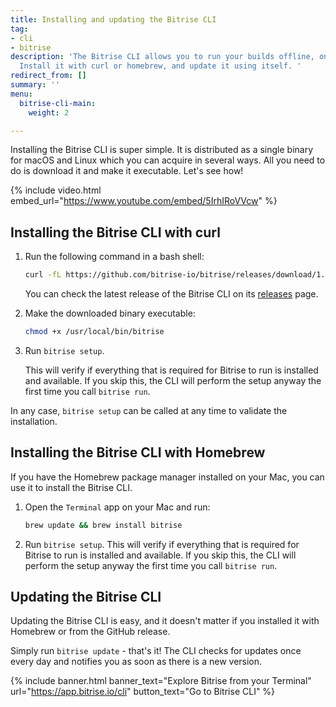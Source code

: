 ```yaml
---
title: Installing and updating the Bitrise CLI
tag:
- cli
- bitrise
description: 'The Bitrise CLI allows you to run your builds offline, on your own machine.
  Install it with curl or homebrew, and update it using itself. '
redirect_from: []
summary: ''
menu:
  bitrise-cli-main:
    weight: 2

---
```

Installing the Bitrise CLI is super simple. It is distributed as a single binary for macOS and Linux which you can acquire in several ways. All you need to do is download it and make it executable. Let's see how!

{% include video.html embed_url="https://www.youtube.com/embed/5IrhIRoVVcw" %}

## Installing the Bitrise CLI with curl

1. Run the following command in a bash shell:

   ``` bash
   curl -fL https://github.com/bitrise-io/bitrise/releases/download/1.38.0/bitrise-$(uname -s)-$(uname -m) > /usr/local/bin/bitrise
   ```

   You can check the latest release of the Bitrise CLI on its [releases](https://github.com/bitrise-io/bitrise/releases) page.
2. Make the downloaded binary executable:

   ``` bash
   chmod +x /usr/local/bin/bitrise
   ```
3. Run `bitrise setup`.

   This will verify if everything that is required for Bitrise to run is installed and available. If you skip this, the CLI will perform the setup anyway the first time you call `bitrise run`.

In any case, `bitrise setup` can be called at any time to validate the installation.

## Installing the Bitrise CLI with Homebrew

If you have the Homebrew package manager installed on your Mac, you can use it to install the Bitrise CLI.

1. Open the `Terminal` app on your Mac and run:

   ``` bash
   brew update && brew install bitrise
   ```
2. Run `bitrise setup`. This will verify if everything that is required for Bitrise to run is installed and available. If you skip this, the CLI will perform the setup anyway the first time you call `bitrise run`.

## Updating the Bitrise CLI

Updating the Bitrise CLI is easy, and it doesn't matter if you installed it with Homebrew or from the GitHub release.

Simply run `bitrise update` - that's it! The CLI checks for updates once every day and notifies you as soon as there is a new version.

{% include banner.html banner_text="Explore Bitrise from your Terminal" url="https://app.bitrise.io/cli" button_text="Go to Bitrise CLI" %}